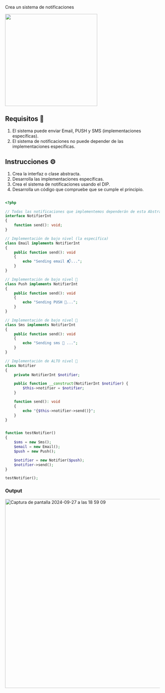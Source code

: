 

Crea un sistema de notificaciones

<img src="https://github.com/user-attachments/assets/886a596b-f9e2-4dba-adfb-1a8156f04d1f" height="300" />

## Requisitos 🎯

1. El sistema puede enviar Email, PUSH y SMS (implementaciones específicas).
2. El sistema de notificaciones no puede depender de las implementaciones específicas.

## Instrucciones ⚙️

1. Crea la interfaz o clase abstracta.
2. Desarrolla las implementaciones específicas.
3. Crea el sistema de notificaciones usando el DIP.
4. Desarrolla un código que compruebe que se cumple el principio.


```php

<?php

// Todas las notificaciones que implementemos dependerán de esta Abstracción
interface NotifierInt
{
    function send(): void;
}

// Implementación de bajo nivel (la específica)
class Email implements NotifierInt
{
    public function send(): void 
    {
        echo "Sending email 📬...";
    }
}

// Implementación de bajo nivel 🔻
class Push implements NotifierInt
{
    public function send(): void 
    {
        echo "Sending PUSH 📲...";
    }
}

// Implementación de bajo nivel 🔻
class Sms implements NotifierInt
{
    public function send(): void 
    {
        echo "Sending sms 📩 ...";
    }
}

// Implementación de ALTO nivel 🔺
class Notifier
{
    private NotifierInt $notifier;

    public function __construct(NotifierInt $notifier) { 
        $this->notifier = $notifier;
    }

    function send(): void 
    {
        echo "{$this->notifier->send()}";
    }
}


function testNotifier() 
{
    $sms = new Sms();
    $email = new Email();
    $push = new Push();

    $notifier = new Notifier($push);
    $notifier->send();
}

testNotifier();

```

### Output

<img width="616" alt="Captura de pantalla 2024-09-27 a las 18 59 09" src="https://github.com/user-attachments/assets/d115f0f1-c0df-473a-8273-6525267101db">
